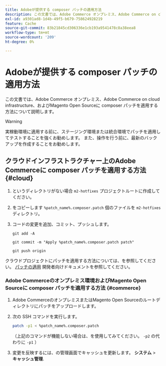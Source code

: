 ```yaml
---
title: Adobeが提供する composer パッチの適用方法
description: この文書では、Adobe Commerce オンプレミス、Adobe Commerce on cloud infrastructure、およびMagento Open Sourceに composer パッチを適用する方法について説明します。
exl-id: a9301ad8-1d4b-49f5-b679-758624928219
feature: Cache
source-git-commit: 83b21845cd306336e1cb193a9541478c8a38eea8
workflow-type: tm+mt
source-wordcount: '209'
ht-degree: 0%

---
```


# Adobeが提供する composer パッチの適用方法

この文書では、Adobe Commerce オンプレミス、Adobe Commerce on cloud infrastructure、およびMagento Open Sourceに composer パッチを適用する方法について説明します。

>[!WARNING]
>
>実稼動環境に適用する前に、ステージング環境または統合環境でパッチを適用してテストすることを強くお勧めします。 また、操作を行う前に、最新のバックアップを作成することをお勧めします。

## クラウドインフラストラクチャー上のAdobe Commerceに composer パッチを適用する方法 {#cloud}

1. というディレクトリがない場合 `m2-hotfixes` プロジェクトルートに作成してください。
1. をコピーします `%patch_name%.composer.patch` 個のファイルを `m2-hotfixes` ディレクトリ。
1. コードの変更を追加、コミット、プッシュします。

   ```git
   git add -A
   ```

   ```git
   git commit -m "Apply %patch_name%.composer.patch patch"
   ```

   ```git
   git push origin
   ```

クラウドプロジェクトにパッチを適用する方法については、を参照してください。 [パッチの適用](https://devdocs.magento.com/cloud/project/project-patch.html) 開発者向けドキュメントを参照してください。

### Adobe Commerceのオンプレミス環境およびMagento Open Sourceに composer パッチを適用する方法 {#commerce}

1. Adobe CommerceのオンプレミスまたはMagento Open Sourceのルートディレクトリにパッチをアップロードします。
1. 次の SSH コマンドを実行します。

   ```bash
   patch -p1 < %patch_name%.composer.patch
   ```

   （上記のコマンドが機能しない場合は、を使用してみてください。 `-p2` の代わりに `-p1` ）

1. 変更を反映するには、の管理画面でキャッシュを更新します。 **システム** > **キャッシュ管理**.

